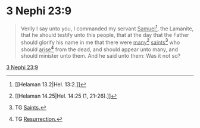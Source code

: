 # 3 Nephi 23:9

> Verily I say unto you, I commanded my servant <u>Samuel</u>[^a], the Lamanite, that he should testify unto this people, that at the day that the Father should glorify his name in me that there were <u>many</u>[^b] <u>saints</u>[^c] who should <u>arise</u>[^d] from the dead, and should appear unto many, and should minister unto them. And he said unto them: Was it not so?

[3 Nephi 23:9](https://www.churchofjesuschrist.org/study/scriptures/bofm/3-ne/23?lang=eng&id=p9#p9)


[^a]: [[Helaman 13.2|Hel. 13:2.]]
[^b]: [[Helaman 14.25|Hel. 14:25 (1, 21-26).]]
[^c]: TG [Saints.](https://www.churchofjesuschrist.org/study/scriptures/tg/saints?lang=eng)
[^d]: TG [Resurrection.](https://www.churchofjesuschrist.org/study/scriptures/tg/resurrection?lang=eng)

